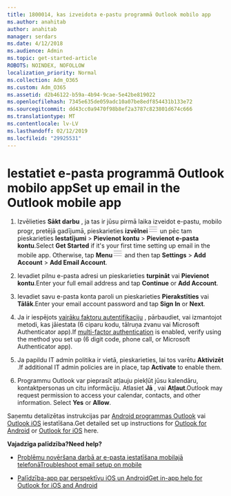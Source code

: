 ```yaml
---
title: 1800014, kas izveidota e-pastu programmā Outlook mobilo app
ms.author: anahitab
author: anahitab
manager: serdars
ms.date: 4/12/2018
ms.audience: Admin
ms.topic: get-started-article
ROBOTS: NOINDEX, NOFOLLOW
localization_priority: Normal
ms.collection: Adm_O365
ms.custom: Adm_O365
ms.assetid: d2b46122-b59a-4b94-9cae-5e42be819022
ms.openlocfilehash: 7345e635de059adc10a07be8edf854431b133e72
ms.sourcegitcommit: dd43cc0a9470f98b8ef2a3787c823801d674c666
ms.translationtype: MT
ms.contentlocale: lv-LV
ms.lasthandoff: 02/12/2019
ms.locfileid: "29925531"
---
```

# <a name="set-up-email-in-the-outlook-mobile-app"></a><span data-ttu-id="03b44-102">Iestatiet e-pasta programmā Outlook mobilo app</span><span class="sxs-lookup"><span data-stu-id="03b44-102">Set up email in the Outlook mobile app</span></span>

1. <span data-ttu-id="03b44-p101">Izvēlieties **Sākt darbu** , ja tas ir jūsu pirmā laika izveidot e-pastu, mobilo progr, pretējā gadījumā, pieskarieties **izvēlnei**![izvēlnes poga](media/265b9089-9630-42dd-a244-d9a412d8fe47.png) un pēc tam pieskarieties **Iestatījumi** \> **Pievienot kontu** \> **Pievienot e-pasta kontu**.</span><span class="sxs-lookup"><span data-stu-id="03b44-p101">Select **Get Started** if it's your first time setting up email in the mobile app. Otherwise, tap **Menu**![The Menu button](media/265b9089-9630-42dd-a244-d9a412d8fe47.png) and then tap **Settings** \> **Add Account** \> **Add Email Account**.</span></span> 
    
2. <span data-ttu-id="03b44-105">Ievadiet pilnu e-pasta adresi un pieskarieties **turpināt** vai **Pievienot kontu**.</span><span class="sxs-lookup"><span data-stu-id="03b44-105">Enter your full email address and tap **Continue** or **Add Account**.</span></span>
    
3. <span data-ttu-id="03b44-106">Ievadiet savu e-pasta konta paroli un pieskarieties **Pierakstīties** vai **Tālāk**.</span><span class="sxs-lookup"><span data-stu-id="03b44-106">Enter your email account password and tap **Sign In** or **Next**.</span></span> 
    
4. <span data-ttu-id="03b44-107">Ja ir iespējots [vairāku faktoru autentifikaciju](https://support.office.com/article/8f0454b2-f51a-4d9c-bcde-2c48e41621c6.aspx) , pārbaudiet, vai izmantojot metodi, kas jāiestata (6 ciparu kodu, tālruņa zvanu vai Microsoft Authenticator app).</span><span class="sxs-lookup"><span data-stu-id="03b44-107">If [multi-factor authentication](https://support.office.com/article/8f0454b2-f51a-4d9c-bcde-2c48e41621c6.aspx) is enabled, verify using the method you set up (6 digit code, phone call, or Microsoft Authenticator app).</span></span> 
    
5. <span data-ttu-id="03b44-108">Ja papildu IT admin politika ir vietā, pieskarieties, lai tos varētu **Aktivizēt** .</span><span class="sxs-lookup"><span data-stu-id="03b44-108">If additional IT admin policies are in place, tap **Activate** to enable them.</span></span> 
    
6. <span data-ttu-id="03b44-p102">Programmu Outlook var pieprasīt atļauju piekļūt jūsu kalendāru, kontaktpersonas un citu informāciju. Atlasiet **Jā** , vai **Atļaut**.</span><span class="sxs-lookup"><span data-stu-id="03b44-p102">Outlook may request permission to access your calendar, contacts, and other information. Select **Yes** or **Allow**.</span></span> 
    
<span data-ttu-id="03b44-111">Saņemtu detalizētas instrukcijas par [Android programmas Outlook](https://support.office.com/article/886db551-8dfa-4fd5-b835-f8e532091872.aspx) vai [Outlook iOS](https://support.office.com/article/b2de2161-cc1d-49ef-9ef9-81acd1c8e234.aspx) iestatīšana.</span><span class="sxs-lookup"><span data-stu-id="03b44-111">Get detailed set up instructions for [Outlook for Android](https://support.office.com/article/886db551-8dfa-4fd5-b835-f8e532091872.aspx) or [Outlook for iOS](https://support.office.com/article/b2de2161-cc1d-49ef-9ef9-81acd1c8e234.aspx) here.</span></span> 
  
 <span data-ttu-id="03b44-112">**Vajadzīga palīdzība?**</span><span class="sxs-lookup"><span data-stu-id="03b44-112">**Need help?**</span></span>
  
- [<span data-ttu-id="03b44-113">Problēmu novēršana darbā ar e-pasta iestatīšana mobilajā telefonā</span><span class="sxs-lookup"><span data-stu-id="03b44-113">Troubleshoot email setup on mobile</span></span>](https://support.office.com/article/a264ef01-9c88-48fb-9285-7017e4f31f02.aspx)
    
- [<span data-ttu-id="03b44-114">Palīdzība-app par perspektīvu iOS un Android</span><span class="sxs-lookup"><span data-stu-id="03b44-114">Get in-app help for Outlook for iOS and Android</span></span>](https://support.office.com/article/218a22d1-9fa5-4889-b689-de1c63493243.aspx#ID0EAABAAA=Contact_Support)
    

